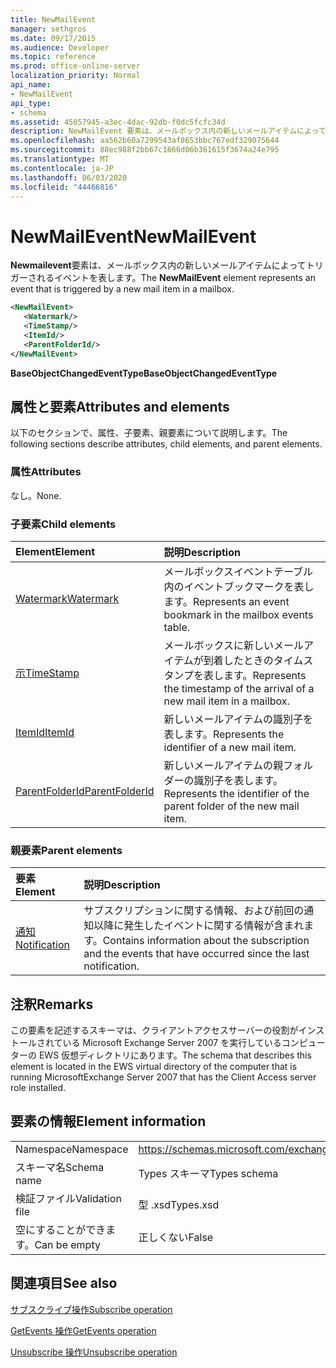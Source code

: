 ```yaml
---
title: NewMailEvent
manager: sethgros
ms.date: 09/17/2015
ms.audience: Developer
ms.topic: reference
ms.prod: office-online-server
localization_priority: Normal
api_name:
- NewMailEvent
api_type:
- schema
ms.assetid: 45057945-a3ec-4dac-92db-f0dc5fcfc34d
description: NewMailEvent 要素は、メールボックス内の新しいメールアイテムによってトリガーされるイベントを表します。
ms.openlocfilehash: aa562b60a7299543af8653bbc767edf329075644
ms.sourcegitcommit: 88ec988f2bb67c1866d06b361615f3674a24e795
ms.translationtype: MT
ms.contentlocale: ja-JP
ms.lasthandoff: 06/03/2020
ms.locfileid: "44466816"
---
```

# <a name="newmailevent"></a><span data-ttu-id="d3844-103">NewMailEvent</span><span class="sxs-lookup"><span data-stu-id="d3844-103">NewMailEvent</span></span>

<span data-ttu-id="d3844-104">**Newmailevent**要素は、メールボックス内の新しいメールアイテムによってトリガーされるイベントを表します。</span><span class="sxs-lookup"><span data-stu-id="d3844-104">The **NewMailEvent** element represents an event that is triggered by a new mail item in a mailbox.</span></span> 
  
```xml
<NewMailEvent>
   <Watermark/>
   <TimeStamp/>
   <ItemId/>
   <ParentFolderId/>
</NewMailEvent>
```

 <span data-ttu-id="d3844-105">**BaseObjectChangedEventType**</span><span class="sxs-lookup"><span data-stu-id="d3844-105">**BaseObjectChangedEventType**</span></span>
## <a name="attributes-and-elements"></a><span data-ttu-id="d3844-106">属性と要素</span><span class="sxs-lookup"><span data-stu-id="d3844-106">Attributes and elements</span></span>

<span data-ttu-id="d3844-107">以下のセクションで、属性、子要素、親要素について説明します。</span><span class="sxs-lookup"><span data-stu-id="d3844-107">The following sections describe attributes, child elements, and parent elements.</span></span>
  
### <a name="attributes"></a><span data-ttu-id="d3844-108">属性</span><span class="sxs-lookup"><span data-stu-id="d3844-108">Attributes</span></span>

<span data-ttu-id="d3844-109">なし。</span><span class="sxs-lookup"><span data-stu-id="d3844-109">None.</span></span>
  
### <a name="child-elements"></a><span data-ttu-id="d3844-110">子要素</span><span class="sxs-lookup"><span data-stu-id="d3844-110">Child elements</span></span>

|<span data-ttu-id="d3844-111">**Element**</span><span class="sxs-lookup"><span data-stu-id="d3844-111">**Element**</span></span>|<span data-ttu-id="d3844-112">**説明**</span><span class="sxs-lookup"><span data-stu-id="d3844-112">**Description**</span></span>|
|:-----|:-----|
|[<span data-ttu-id="d3844-113">Watermark</span><span class="sxs-lookup"><span data-stu-id="d3844-113">Watermark</span></span>](watermark.md) <br/> |<span data-ttu-id="d3844-114">メールボックスイベントテーブル内のイベントブックマークを表します。</span><span class="sxs-lookup"><span data-stu-id="d3844-114">Represents an event bookmark in the mailbox events table.</span></span>  <br/> |
|[<span data-ttu-id="d3844-115">示</span><span class="sxs-lookup"><span data-stu-id="d3844-115">TimeStamp</span></span>](timestamp.md) <br/> |<span data-ttu-id="d3844-116">メールボックスに新しいメールアイテムが到着したときのタイムスタンプを表します。</span><span class="sxs-lookup"><span data-stu-id="d3844-116">Represents the timestamp of the arrival of a new mail item in a mailbox.</span></span>  <br/> |
|[<span data-ttu-id="d3844-117">ItemId</span><span class="sxs-lookup"><span data-stu-id="d3844-117">ItemId</span></span>](itemid.md) <br/> |<span data-ttu-id="d3844-118">新しいメールアイテムの識別子を表します。</span><span class="sxs-lookup"><span data-stu-id="d3844-118">Represents the identifier of a new mail item.</span></span>  <br/> |
|[<span data-ttu-id="d3844-119">ParentFolderId</span><span class="sxs-lookup"><span data-stu-id="d3844-119">ParentFolderId</span></span>](parentfolderid.md) <br/> |<span data-ttu-id="d3844-120">新しいメールアイテムの親フォルダーの識別子を表します。</span><span class="sxs-lookup"><span data-stu-id="d3844-120">Represents the identifier of the parent folder of the new mail item.</span></span>  <br/> |
   
### <a name="parent-elements"></a><span data-ttu-id="d3844-121">親要素</span><span class="sxs-lookup"><span data-stu-id="d3844-121">Parent elements</span></span>

|<span data-ttu-id="d3844-122">**要素**</span><span class="sxs-lookup"><span data-stu-id="d3844-122">**Element**</span></span>|<span data-ttu-id="d3844-123">**説明**</span><span class="sxs-lookup"><span data-stu-id="d3844-123">**Description**</span></span>|
|:-----|:-----|
|[<span data-ttu-id="d3844-124">通知</span><span class="sxs-lookup"><span data-stu-id="d3844-124">Notification</span></span>](notification-ex15websvcsotherref.md) <br/> |<span data-ttu-id="d3844-125">サブスクリプションに関する情報、および前回の通知以降に発生したイベントに関する情報が含まれます。</span><span class="sxs-lookup"><span data-stu-id="d3844-125">Contains information about the subscription and the events that have occurred since the last notification.</span></span>  <br/> |
   
## <a name="remarks"></a><span data-ttu-id="d3844-126">注釈</span><span class="sxs-lookup"><span data-stu-id="d3844-126">Remarks</span></span>

<span data-ttu-id="d3844-127">この要素を記述するスキーマは、クライアントアクセスサーバーの役割がインストールされている Microsoft Exchange Server 2007 を実行しているコンピューターの EWS 仮想ディレクトリにあります。</span><span class="sxs-lookup"><span data-stu-id="d3844-127">The schema that describes this element is located in the EWS virtual directory of the computer that is running MicrosoftExchange Server 2007 that has the Client Access server role installed.</span></span>
  
## <a name="element-information"></a><span data-ttu-id="d3844-128">要素の情報</span><span class="sxs-lookup"><span data-stu-id="d3844-128">Element information</span></span>

|||
|:-----|:-----|
|<span data-ttu-id="d3844-129">Namespace</span><span class="sxs-lookup"><span data-stu-id="d3844-129">Namespace</span></span>  <br/> |https://schemas.microsoft.com/exchange/services/2006/types  <br/> |
|<span data-ttu-id="d3844-130">スキーマ名</span><span class="sxs-lookup"><span data-stu-id="d3844-130">Schema name</span></span>  <br/> |<span data-ttu-id="d3844-131">Types スキーマ</span><span class="sxs-lookup"><span data-stu-id="d3844-131">Types schema</span></span>  <br/> |
|<span data-ttu-id="d3844-132">検証ファイル</span><span class="sxs-lookup"><span data-stu-id="d3844-132">Validation file</span></span>  <br/> |<span data-ttu-id="d3844-133">型 .xsd</span><span class="sxs-lookup"><span data-stu-id="d3844-133">Types.xsd</span></span>  <br/> |
|<span data-ttu-id="d3844-134">空にすることができます。</span><span class="sxs-lookup"><span data-stu-id="d3844-134">Can be empty</span></span>  <br/> |<span data-ttu-id="d3844-135">正しくない</span><span class="sxs-lookup"><span data-stu-id="d3844-135">False</span></span>  <br/> |
   
## <a name="see-also"></a><span data-ttu-id="d3844-136">関連項目</span><span class="sxs-lookup"><span data-stu-id="d3844-136">See also</span></span>



[<span data-ttu-id="d3844-137">サブスクライブ操作</span><span class="sxs-lookup"><span data-stu-id="d3844-137">Subscribe operation</span></span>](subscribe-operation.md)
  
[<span data-ttu-id="d3844-138">GetEvents 操作</span><span class="sxs-lookup"><span data-stu-id="d3844-138">GetEvents operation</span></span>](getevents-operation.md)
  
[<span data-ttu-id="d3844-139">Unsubscribe 操作</span><span class="sxs-lookup"><span data-stu-id="d3844-139">Unsubscribe operation</span></span>](unsubscribe-operation.md)

